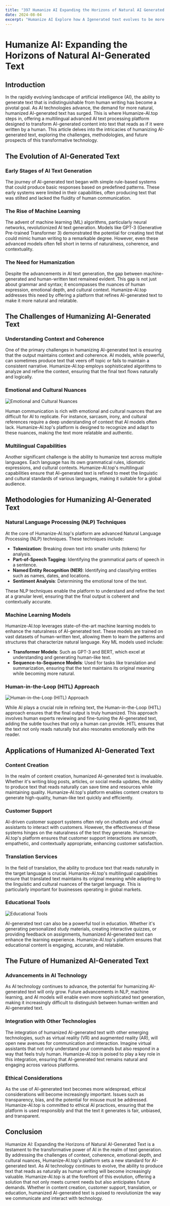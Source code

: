 ```yaml
---
title: "397 Humanize AI Expanding the Horizons of Natural AI Generated Text"
date: 2024-08-04
excerpt: "Humanize AI Explore how A Igenerated text evolves to be more natural and humanlike expanding its capabilities"
---
```


# Humanize AI: Expanding the Horizons of Natural AI-Generated Text

## Introduction

In the rapidly evolving landscape of artificial intelligence (AI), the ability to generate text that is indistinguishable from human writing has become a pivotal goal. As AI technologies advance, the demand for more natural, humanized AI-generated text has surged. This is where Humanize-AI.top steps in, offering a multilingual advanced AI text processing platform designed to transform AI-generated content into text that reads as if it were written by a human. This article delves into the intricacies of humanizing AI-generated text, exploring the challenges, methodologies, and future prospects of this transformative technology.

## The Evolution of AI-Generated Text

### Early Stages of AI Text Generation

The journey of AI-generated text began with simple rule-based systems that could produce basic responses based on predefined patterns. These early systems were limited in their capabilities, often producing text that was stilted and lacked the fluidity of human communication.

### The Rise of Machine Learning

The advent of machine learning (ML) algorithms, particularly neural networks, revolutionized AI text generation. Models like GPT-3 (Generative Pre-trained Transformer 3) demonstrated the potential for creating text that could mimic human writing to a remarkable degree. However, even these advanced models often fell short in terms of naturalness, coherence, and contextuality.

### The Need for Humanization

Despite the advancements in AI text generation, the gap between machine-generated and human-written text remained evident. This gap is not just about grammar and syntax; it encompasses the nuances of human expression, emotional depth, and cultural context. Humanize-AI.top addresses this need by offering a platform that refines AI-generated text to make it more natural and relatable.

## The Challenges of Humanizing AI-Generated Text

### Understanding Context and Coherence

One of the primary challenges in humanizing AI-generated text is ensuring that the output maintains context and coherence. AI models, while powerful, can sometimes produce text that veers off topic or fails to maintain a consistent narrative. Humanize-AI.top employs sophisticated algorithms to analyze and refine the context, ensuring that the final text flows naturally and logically.

### Emotional and Cultural Nuances

![Emotional and Cultural Nuances](/images/13.jpeg)


Human communication is rich with emotional and cultural nuances that are difficult for AI to replicate. For instance, sarcasm, irony, and cultural references require a deep understanding of context that AI models often lack. Humanize-AI.top's platform is designed to recognize and adapt to these nuances, making the text more relatable and authentic.

### Multilingual Capabilities

Another significant challenge is the ability to humanize text across multiple languages. Each language has its own grammatical rules, idiomatic expressions, and cultural contexts. Humanize-AI.top's multilingual capabilities ensure that AI-generated text is refined to meet the linguistic and cultural standards of various languages, making it suitable for a global audience.

## Methodologies for Humanizing AI-Generated Text

### Natural Language Processing (NLP) Techniques

At the core of Humanize-AI.top's platform are advanced Natural Language Processing (NLP) techniques. These techniques include:

- **Tokenization**: Breaking down text into smaller units (tokens) for analysis.
- **Part-of-Speech Tagging**: Identifying the grammatical parts of speech in a sentence.
- **Named Entity Recognition (NER)**: Identifying and classifying entities such as names, dates, and locations.
- **Sentiment Analysis**: Determining the emotional tone of the text.

These NLP techniques enable the platform to understand and refine the text at a granular level, ensuring that the final output is coherent and contextually accurate.

### Machine Learning Models

Humanize-AI.top leverages state-of-the-art machine learning models to enhance the naturalness of AI-generated text. These models are trained on vast datasets of human-written text, allowing them to learn the patterns and structures that characterize natural language. Key ML models used include:

- **Transformer Models**: Such as GPT-3 and BERT, which excel at understanding and generating human-like text.
- **Sequence-to-Sequence Models**: Used for tasks like translation and summarization, ensuring that the text maintains its original meaning while becoming more natural.

### Human-in-the-Loop (HITL) Approach

![Human-in-the-Loop (HITL) Approach](/images/10.jpeg)


While AI plays a crucial role in refining text, the Human-in-the-Loop (HITL) approach ensures that the final output is truly humanized. This approach involves human experts reviewing and fine-tuning the AI-generated text, adding the subtle touches that only a human can provide. HITL ensures that the text not only reads naturally but also resonates emotionally with the reader.

## Applications of Humanized AI-Generated Text

### Content Creation

In the realm of content creation, humanized AI-generated text is invaluable. Whether it's writing blog posts, articles, or social media updates, the ability to produce text that reads naturally can save time and resources while maintaining quality. Humanize-AI.top's platform enables content creators to generate high-quality, human-like text quickly and efficiently.

### Customer Support

AI-driven customer support systems often rely on chatbots and virtual assistants to interact with customers. However, the effectiveness of these systems hinges on the naturalness of the text they generate. Humanize-AI.top's platform ensures that customer support interactions are smooth, empathetic, and contextually appropriate, enhancing customer satisfaction.

### Translation Services

In the field of translation, the ability to produce text that reads naturally in the target language is crucial. Humanize-AI.top's multilingual capabilities ensure that translated text maintains its original meaning while adapting to the linguistic and cultural nuances of the target language. This is particularly important for businesses operating in global markets.

### Educational Tools

![Educational Tools](/images/11.jpeg)


AI-generated text can also be a powerful tool in education. Whether it's generating personalized study materials, creating interactive quizzes, or providing feedback on assignments, humanized AI-generated text can enhance the learning experience. Humanize-AI.top's platform ensures that educational content is engaging, accurate, and relatable.

## The Future of Humanized AI-Generated Text

### Advancements in AI Technology

As AI technology continues to advance, the potential for humanizing AI-generated text will only grow. Future advancements in NLP, machine learning, and AI models will enable even more sophisticated text generation, making it increasingly difficult to distinguish between human-written and AI-generated text.

### Integration with Other Technologies

The integration of humanized AI-generated text with other emerging technologies, such as virtual reality (VR) and augmented reality (AR), will open new avenues for communication and interaction. Imagine virtual assistants that not only understand your commands but also respond in a way that feels truly human. Humanize-AI.top is poised to play a key role in this integration, ensuring that AI-generated text remains natural and engaging across various platforms.

### Ethical Considerations

As the use of AI-generated text becomes more widespread, ethical considerations will become increasingly important. Issues such as transparency, bias, and the potential for misuse must be addressed. Humanize-AI.top is committed to ethical AI practices, ensuring that the platform is used responsibly and that the text it generates is fair, unbiased, and transparent.

## Conclusion

Humanize AI: Expanding the Horizons of Natural AI-Generated Text is a testament to the transformative power of AI in the realm of text generation. By addressing the challenges of context, coherence, emotional depth, and cultural nuances, Humanize-AI.top's platform sets a new standard for AI-generated text. As AI technology continues to evolve, the ability to produce text that reads as naturally as human writing will become increasingly valuable. Humanize-AI.top is at the forefront of this evolution, offering a solution that not only meets current needs but also anticipates future demands. Whether in content creation, customer support, translation, or education, humanized AI-generated text is poised to revolutionize the way we communicate and interact with technology.
